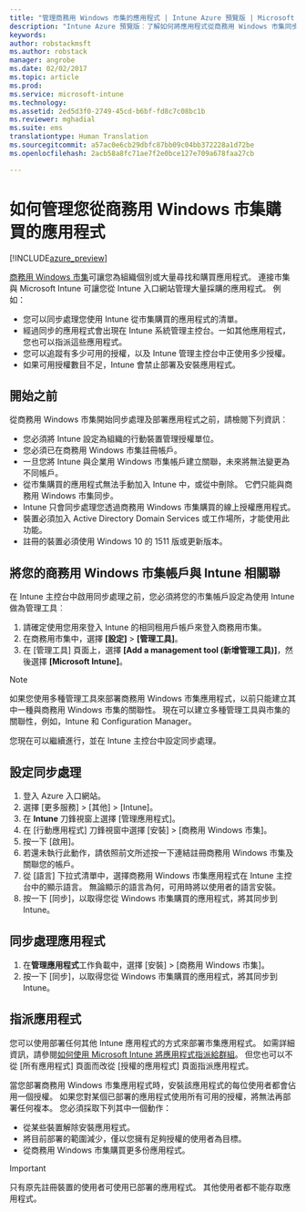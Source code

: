 ```yaml
---
title: "管理商務用 Windows 市集的應用程式 | Intune Azure 預覽版 | Microsoft Docs"
description: "Intune Azure 預覽版︰了解如何將應用程式從商務用 Windows 市集同步到 Intune，然後加以指派及追蹤。"
keywords: 
author: robstackmsft
ms.author: robstack
manager: angrobe
ms.date: 02/02/2017
ms.topic: article
ms.prod: 
ms.service: microsoft-intune
ms.technology: 
ms.assetid: 2ed5d3f0-2749-45cd-b6bf-fd8c7c08bc1b
ms.reviewer: mghadial
ms.suite: ems
translationtype: Human Translation
ms.sourcegitcommit: a57ac0e6cb29dbfc87bb09c04bb372228a1d72be
ms.openlocfilehash: 2acb58a8fc71ae7f2e0bce127e709a678faa27cb

---
```


# <a name="how-to-manage-apps-you-purchased-from-the-windows-store-for-business"></a>如何管理您從商務用 Windows 市集購買的應用程式

[!INCLUDE[azure_preview](../includes/azure_preview.md)]


[商務用 Windows 市集](https://www.microsoft.com/business-store)可讓您為組織個別或大量尋找和購買應用程式。 連接市集與 Microsoft Intune 可讓您從 Intune 入口網站管理大量採購的應用程式。 例如：
* 您可以同步處理您使用 Intune 從市集購買的應用程式的清單。
* 經過同步的應用程式會出現在 Intune 系統管理主控台。一如其他應用程式，您也可以指派這些應用程式。
* 您可以追蹤有多少可用的授權，以及 Intune 管理主控台中正使用多少授權。
* 如果可用授權數目不足，Intune 會禁止部署及安裝應用程式。

## <a name="before-you-start"></a>開始之前
從商務用 Windows 市集開始同步處理及部署應用程式之前，請檢閱下列資訊︰
* 您必須將 Intune 設定為組織的行動裝置管理授權單位。
* 您必須已在商務用 Windows 市集註冊帳戶。
* 一旦您將 Intune 與企業用 Windows 市集帳戶建立關聯，未來將無法變更為不同帳戶。
* 從市集購買的應用程式無法手動加入 Intune 中，或從中刪除。 它們只能與商務用 Windows 市集同步。
* Intune 只會同步處理您透過商務用 Windows 市集購買的線上授權應用程式。
* 裝置必須加入 Active Directory Domain Services 或工作場所，才能使用此功能。
* 註冊的裝置必須使用 Windows 10 的 1511 版或更新版本。

## <a name="associate-your-windows-store-for-business-account-with-intune"></a>將您的商務用 Windows 市集帳戶與 Intune 相關聯
在 Intune 主控台中啟用同步處理之前，您必須將您的市集帳戶設定為使用 Intune 做為管理工具︰
1. 請確定使用您用來登入 Intune 的相同租用戶帳戶來登入商務用市集。
2. 在商務用市集中，選擇 **[設定]** > **[管理工具]**。
3. 在 [管理工具] 頁面上，選擇 **[Add a management tool (新增管理工具)]**，然後選擇 **[Microsoft Intune]**。

> [!NOTE]
> 如果您使用多種管理工具來部署商務用 Windows 市集應用程式，以前只能建立其中一種與商務用 Windows 市集的關聯性。 現在可以建立多種管理工具與市集的關聯性，例如，Intune 和 Configuration Manager。

您現在可以繼續進行，並在 Intune 主控台中設定同步處理。

## <a name="configure-synchronization"></a>設定同步處理

1. 登入 Azure 入口網站。
2. 選擇 [更多服務]  >  [其他]  >  [Intune]。
3. 在 **Intune** 刀鋒視窗上選擇 [管理應用程式]。
1. 在 [行動應用程式] 刀鋒視窗中選擇 [安裝]  >  [商務用 Windows 市集]。
2. 按一下 [啟用]。
3. 若還未執行此動作，請依照前文所述按一下連結註冊商務用 Windows 市集及關聯您的帳戶。
5. 從 [語言] 下拉式清單中，選擇商務用 Windows 市集應用程式在 Intune 主控台中的顯示語言。 無論顯示的語言為何，可用時將以使用者的語言安裝。
6. 按一下 [同步]，以取得您從 Windows 市集購買的應用程式，將其同步到 Intune。

## <a name="synchronize-apps"></a>同步處理應用程式

1. 在**管理應用程式**工作負載中，選擇 [安裝]  >  [商務用 Windows 市集]。
2. 按一下 [同步]，以取得您從 Windows 市集購買的應用程式，將其同步到 Intune。

## <a name="assign-apps"></a>指派應用程式

您可以使用部署任何其他 Intune 應用程式的方式來部署市集應用程式。 如需詳細資訊，請參閱[如何使用 Microsoft Intune 將應用程式指派給群組](deploy-apps.md)。 但您也可以不從 [所有應用程式] 頁面而改從 [授權的應用程式] 頁面指派應用程式。

當您部署商務用 Windows 市集應用程式時，安裝該應用程式的每位使用者都會佔用一個授權。 如果您對某個已部署的應用程式使用所有可用的授權，將無法再部署任何複本。 您必須採取下列其中一個動作：
* 從某些裝置解除安裝應用程式。
* 將目前部署的範圍減少，僅以您擁有足夠授權的使用者為目標。
* 從商務用 Windows 市集購買更多份應用程式。

> [!Important]
> 只有原先註冊裝置的使用者可使用已部署的應用程式。 其他使用者都不能存取應用程式。



<!--HONumber=Feb17_HO1-->


